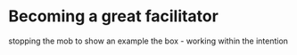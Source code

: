 # Becoming a great facilitator

stopping the mob to show an example
the box - working within the intention 
